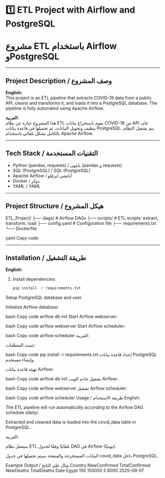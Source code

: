 # 1️⃣ ETL Project with Airflow and PostgreSQL
# مشروع ETL باستخدام Airflow وPostgreSQL

---

## Project Description / وصف المشروع
**English:**  
This project is an ETL pipeline that extracts COVID-19 data from a public API, cleans and transforms it, and loads it into a PostgreSQL database. The pipeline is fully automated using Apache Airflow.

**العربية:**  
هذا المشروع عبارة عن نظام ETL يقوم باستخراج بيانات COVID-19 من API عام، تنظيف وتحويل البيانات، ثم تحميلها في قاعدة بيانات PostgreSQL. يتم تشغيل النظام بالكامل بشكل تلقائي باستخدام Apache Airflow.

---

## Tech Stack / التقنيات المستخدمة
- Python (pandas, requests) / بايثون (pandas و requests)  
- SQL (PostgreSQL) / SQL (PostgreSQL)  
- Apache Airflow / أباتشي ايرفلو  
- Docker / دوكر  
- YAML / YAML  

---

## Project Structure / هيكل المشروع
ETL_Project/
├── dags/ # Airflow DAGs
├── scripts/ # ETL scripts: extract, transform, load
├── config.yaml # Configuration file
├── requirements.txt
└── Dockerfile

yaml
Copy code

---

## Installation / طريقة التشغيل
**English:**  
1. Install dependencies:
   ```bash
   pip install -r requirements.txt
Setup PostgreSQL database and user.

Initialize Airflow database:

bash
Copy code
airflow db init
Start Airflow webserver:

bash
Copy code
airflow webserver
Start Airflow scheduler:

bash
Copy code
airflow scheduler
العربية:

تثبيت المتطلبات:

bash
Copy code
pip install -r requirements.txt
إعداد قاعدة بيانات PostgreSQL وإنشاء مستخدم.

تهيئة قاعدة بيانات Airflow:

bash
Copy code
airflow db init
تشغيل خادم الويب Airflow:

bash
Copy code
airflow webserver
تشغيل Airflow scheduler:

bash
Copy code
airflow scheduler
Usage / طريقة الاستخدام
English:

The ETL pipeline will run automatically according to the Airflow DAG schedule (daily).

Extracted and cleaned data is loaded into the covid_data table in PostgreSQL.

العربية:

سيعمل نظام ETL تلقائيًا وفقًا لجدول DAG في Airflow (يوميًا).

البيانات المستخرجة والمنقحة سيتم تحميلها في جدول covid_data داخل PostgreSQL.

Example Output / مثال على الناتج
Country	NewConfirmed	TotalConfirmed	NewDeaths	TotalDeaths	Date
Egypt	150	150000	5	8000	2025-09-07
